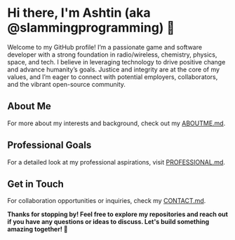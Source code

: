 # Hi there, I'm Ashtin (aka @slammingprogramming) 👋

Welcome to my GitHub profile! I’m a passionate game and software developer with a strong foundation in radio/wireless, chemistry, physics, space, and tech. I believe in leveraging technology to drive positive change and advance humanity’s goals. Justice and integrity are at the core of my values, and I’m eager to connect with potential employers, collaborators, and the vibrant open-source community.

## About Me
For more about my interests and background, check out my [ABOUTME.md](ABOUTME.md).

## Professional Goals
For a detailed look at my professional aspirations, visit [PROFESSIONAL.md](PROFESSIONAL.md).

## Get in Touch
For collaboration opportunities or inquiries, check my [CONTACT.md](CONTACT.md).

**Thanks for stopping by! Feel free to explore my repositories and reach out if you have any questions or ideas to discuss. Let's build something amazing together! 🚀**
